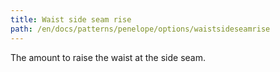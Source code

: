 ```yaml
---
title: Waist side seam rise
path: /en/docs/patterns/penelope/options/waistsideseamrise
---
```


The amount to raise the waist at the side seam.